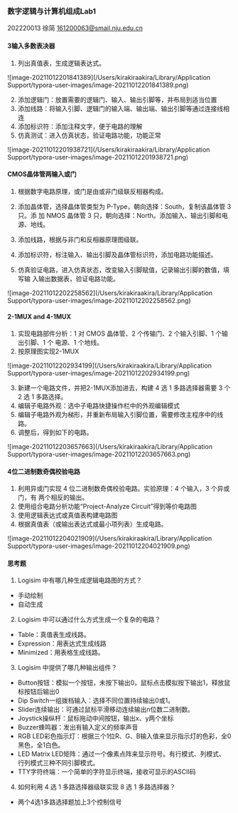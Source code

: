 ### 数字逻辑与计算机组成Lab1

202220013 徐简 161200063@smail.nju.edu.cn

#### 3输入多数表决器

1. 列出真值表，生成逻辑表达式。

![image-20211012201841389](/Users/kirakiraakira/Library/Application Support/typora-user-images/image-20211012201841389.png)

2. 添加逻辑门：放置需要的逻辑门、输入、输出引脚等，并布局到适当位置
3. 添加线路：将输入引脚、逻辑门的输入端、输出端、输出引脚等通过连接线相连
4. 添加标识符：添加注释文字，便于电路的理解
5. 仿真测试：进入仿真状态，验证电路功能，功能正常

![image-20211012201938721](/Users/kirakiraakira/Library/Application Support/typora-user-images/image-20211012201938721.png)

#### CMOS晶体管两输入或门

1. 根据数字电路原理，或门是由或非门级联反相器构成。

2. 添加晶体管，选择晶体管类型为 P-Type，朝向选择：South，复制该晶体管 3 只。添 加 NMOS 晶体管 3 只，朝向选择：North。添加输入、输出引脚和电源、地线。
3. 添加线路，根据与非门和反相器原理图级联。
4. 添加标识符，标注输入、输出引脚及晶体管标识符，添加电路功能描述。
5. 仿真验证电路，进入仿真状态，改变输入引脚赋值，记录输出引脚的数值，填写输 入输出数据表，验证电路功能。

![image-20211012202258562](/Users/kirakiraakira/Library/Application Support/typora-user-images/image-20211012202258562.png)

#### 2-1MUX and 4-1MUX

1. 实现电路部件分析：1 对 CMOS 晶体管、2 个传输门、2 个输入引脚、1 个输出引脚、1 个 电源、1 个地线。
2. 按原理图实现2-1MUX

![image-20211012202934199](/Users/kirakiraakira/Library/Application Support/typora-user-images/image-20211012202934199.png)

3. 新建一个电路文件，并把2-1MUX添加进去，构建 4 选 1 多路选择器需要 3 个 2 选 1 多路选择。
4. 编辑子电路外观：选中子电路快捷操作栏中的外观编辑模式
5. 编辑子电路外观为梯形，并重新布局输入引脚位置，需要修改主程序中的线路。
6. 调整后，得到如下的电路。

![image-20211012203657663](/Users/kirakiraakira/Library/Application Support/typora-user-images/image-20211012203657663.png)

#### 4位二进制数奇偶校验电路

1. 利用异或门实现 4 位二进制数奇偶校验电路。实验原理：4 个输入，3 个异或门，有 两个相反的输出。
2. 使用组合电路分析功能“Project-Analyze Circuit”得到等价电路图
3. 使用逻辑表达式或真值表构建电路图
4. 根据真值表（或输出表达式或最小项列表）生成电路。

![image-20211012204021909](/Users/kirakiraakira/Library/Application Support/typora-user-images/image-20211012204021909.png)

#### 思考题

1. Logisim 中有哪几种生成逻辑电路图的方式？

- 手动绘制
- 自动生成

2. Logisim 中可以通过什么方式生成一个复杂的电路？ 

- Table：真值表生成线路。
- Expression：用表达式生成线路
- Minimized：用表格生成线路。

3. Logisim 中提供了哪几种输出组件？ 

- Button按钮：模拟一个按钮，未按下输出0，鼠标点击模拟按下输出1，释放鼠标按钮后输出0
- Dip Switch一组拨档输入：选择不同位置持续输出0或1。
- Slider连续输出：可通过鼠标平滑移动连续输出n位数二进制数。
- Joystick操纵杆：鼠标拖动中间按钮，输出x、y两个坐标
- Buzzer蜂鸣器：发出有输入定义的频率声音
- RGB LED彩色指示灯：根据三个1位R、G、B输入值来显示指示灯的色彩，全0黑色，全1白色。
- LED Matrix LED矩阵：通过一个像素点阵来显示符号。有行模式、列模式、行列模式三种不同引脚模式。
- TTY字符终端：一个简单的字符显示终端，接收可显示的ASCII码

4. 如何利用 4 选 1 多路选择器级联实现 8 选 1 多路选择器？

- 两个4选1多路选择题加上3个控制信号

